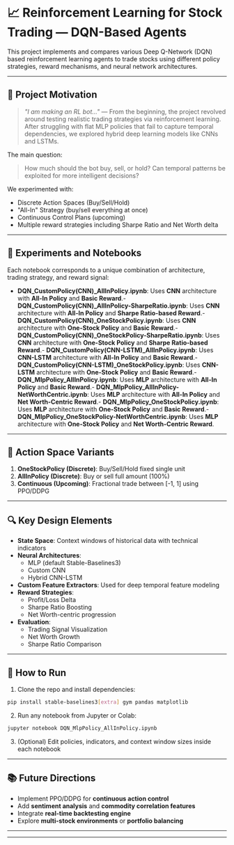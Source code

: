 
# 📈 Reinforcement Learning for Stock Trading — DQN-Based Agents

This project implements and compares various Deep Q-Network (DQN) based reinforcement learning agents to trade stocks using different policy strategies, reward mechanisms, and neural network architectures.

---

## 🧠 Project Motivation

> _"I am making an RL bot..."_ — From the beginning, the project revolved around testing realistic trading strategies via reinforcement learning. After struggling with flat MLP policies that fail to capture temporal dependencies, we explored hybrid deep learning models like CNNs and LSTMs.

The main question:
> How much should the bot buy, sell, or hold? Can temporal patterns be exploited for more intelligent decisions?

We experimented with:
- Discrete Action Spaces (Buy/Sell/Hold)
- "All-In" Strategy (buy/sell everything at once)
- Continuous Control Plans (upcoming)
- Multiple reward strategies including Sharpe Ratio and Net Worth delta

---

## 🧪 Experiments and Notebooks

Each notebook corresponds to a unique combination of architecture, trading strategy, and reward signal:

- **DQN_CustomPolicy(CNN)_AllInPolicy.ipynb**: Uses **CNN** architecture with **All-In Policy** and **Basic Reward**.- **DQN_CustomPolicy(CNN)_AllInPolicy-SharpeRatio.ipynb**: Uses **CNN** architecture with **All-In Policy** and **Sharpe Ratio-based Reward**.- **DQN_CustomPolicy(CNN)_OneStockPolicy.ipynb**: Uses **CNN** architecture with **One-Stock Policy** and **Basic Reward**.- **DQN_CustomPolicy(CNN)_OneStockPolicy-SharpeRatio.ipynb**: Uses **CNN** architecture with **One-Stock Policy** and **Sharpe Ratio-based Reward**.- **DQN_CustomPolicy(CNN-LSTM)_AllInPolicy.ipynb**: Uses **CNN-LSTM** architecture with **All-In Policy** and **Basic Reward**.- **DQN_CustomPolicy(CNN-LSTM)_OneStockPolicy.ipynb**: Uses **CNN-LSTM** architecture with **One-Stock Policy** and **Basic Reward**.- **DQN_MlpPolicy_AllInPolicy.ipynb**: Uses **MLP** architecture with **All-In Policy** and **Basic Reward**.- **DQN_MlpPolicy_AllInPolicy-NetWorthCentric.ipynb**: Uses **MLP** architecture with **All-In Policy** and **Net Worth-Centric Reward**.- **DQN_MlpPolicy_OneStockPolicy.ipynb**: Uses **MLP** architecture with **One-Stock Policy** and **Basic Reward**.- **DQN_MlpPolicy_OneStockPolicy-NetWorthCentric.ipynb**: Uses **MLP** architecture with **One-Stock Policy** and **Net Worth-Centric Reward**.

---

## 🧾 Action Space Variants

1. **OneStockPolicy (Discrete)**: Buy/Sell/Hold fixed single unit
2. **AllInPolicy (Discrete)**: Buy or sell full amount (100%)
3. **Continuous (Upcoming)**: Fractional trade between [-1, 1] using PPO/DDPG

---

## 🔍 Key Design Elements

- **State Space**: Context windows of historical data with technical indicators
- **Neural Architectures**:
  - MLP (default Stable-Baselines3)
  - Custom CNN
  - Hybrid CNN-LSTM
- **Custom Feature Extractors**: Used for deep temporal feature modeling
- **Reward Strategies**:
  - Profit/Loss Delta
  - Sharpe Ratio Boosting
  - Net Worth-centric progression
- **Evaluation**:
  - Trading Signal Visualization
  - Net Worth Growth
  - Sharpe Ratio Comparison

---

## 🔧 How to Run

1. Clone the repo and install dependencies:
```bash
pip install stable-baselines3[extra] gym pandas matplotlib
```

2. Run any notebook from Jupyter or Colab:
```bash
jupyter notebook DQN_MlpPolicy_AllInPolicy.ipynb
```

3. (Optional) Edit policies, indicators, and context window sizes inside each notebook

---

## 📚 Future Directions

- Implement PPO/DDPG for **continuous action control**
- Add **sentiment analysis** and **commodity correlation features**
- Integrate **real-time backtesting engine**
- Explore **multi-stock environments** or **portfolio balancing**

---

---
